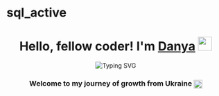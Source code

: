 # sql_active
<h1 align="center">Hello, fellow coder! I'm <a href="https://daniilshat.ru/" target="_blank">Danya</a> 
<img src="https://github.com/blackcater/blackcater/raw/main/images/Hi.gif" height="32"/></h1>

<p align="center">
  <img src="https://readme-typing-svg.herokuapp.com?font=Fira+Code&weight=800&size=25&pause=1000&color=F751A0&background=FFFFFF00&width=435&lines=Computer+science+student" alt="Typing SVG" />
</p>


<h3 align="center">Welcome to my journey of growth from Ukraine <img src="https://flagcdn.com/ua.svg" alt="Ukraine" style="height:20px; vertical-align:middle;" />
